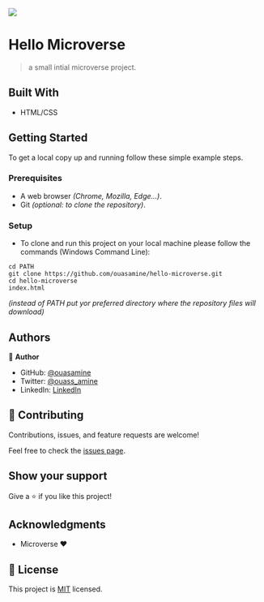 ![](https://img.shields.io/badge/Microverse-blueviolet)

# Hello Microverse

> a small intial microverse project.


## Built With

- HTML/CSS

## Getting Started

To get a local copy up and running follow these simple example steps.

### Prerequisites

  - A web browser _(Chrome, Mozilla, Edge...)_.
  - Git _(optional: to clone the repository)_.

### Setup

  - To clone and run this project on your local machine please follow the commands (Windows Command Line):
  ```
  cd PATH 
  git clone https://github.com/ouasamine/hello-microverse.git
  cd hello-microverse
  index.html 
  ```
  _(instead of PATH put yor preferred directory where the repository files will download)_


## Authors

👤 **Author**

- GitHub: [@ouasamine](https://github.com/ouasamine)
- Twitter: [@ouass_amine](https://twitter.com/ouass_amine)
- LinkedIn: [LinkedIn](https://www.linkedin.com/in/amine-ouassef-314686214/)

## 🤝 Contributing

Contributions, issues, and feature requests are welcome!

Feel free to check the [issues page](../../issues/).

## Show your support

Give a ⭐️ if you like this project!

## Acknowledgments

- Microverse :heart:

## 📝 License

This project is [MIT](./LICENSE.md) licensed.
